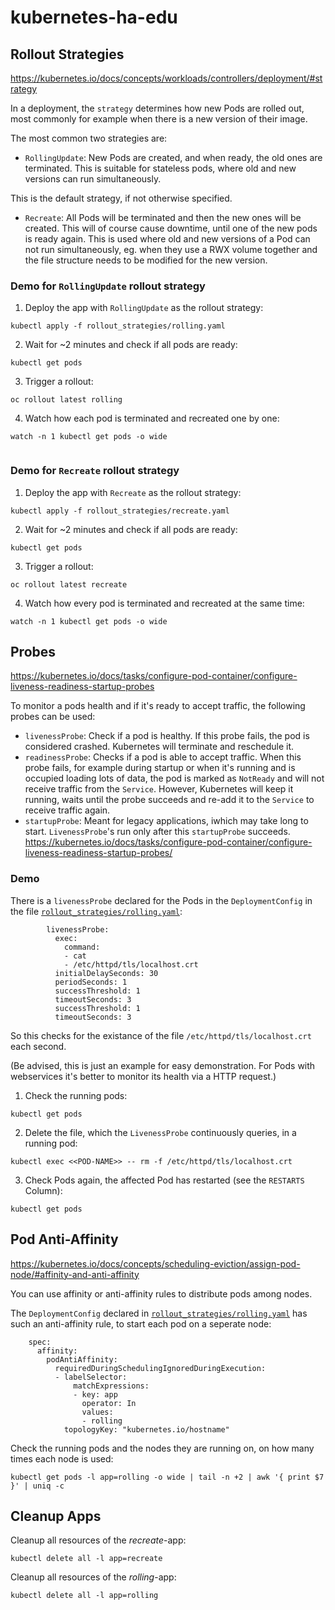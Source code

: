 # kubernetes-ha-edu


## Rollout Strategies
https://kubernetes.io/docs/concepts/workloads/controllers/deployment/#strategy

In a deployment, the `strategy` determines how new Pods are rolled out, most commonly for example when there is a new version of their image.

The most common two strategies are:
- `RollingUpdate`: New Pods are created, and when ready, the old ones are terminated. This is suitable for stateless pods, where old and new versions can run simultaneously. 

This is the default strategy, if not otherwise specified.
 
- `Recreate`: All Pods will be terminated and then the new ones will be created. This will of course cause downtime, until one of the new pods is ready again. This is used where old and new versions of a Pod can not run simultaneously, eg. when they use a RWX volume together and the file structure needs to be modified for the new version.

### Demo for `RollingUpdate` rollout strategy
1. Deploy the app with `RollingUpdate` as the rollout strategy:
```
kubectl apply -f rollout_strategies/rolling.yaml
```

2. Wait for ~2 minutes and check if all pods are ready:
```
kubectl get pods
```

3. Trigger a rollout:
```
oc rollout latest rolling
```

4. Watch how each pod is terminated and recreated one by one:
```
watch -n 1 kubectl get pods -o wide
```


```
```
### Demo for `Recreate` rollout strategy
1. Deploy the app with `Recreate` as the rollout strategy:
```
kubectl apply -f rollout_strategies/recreate.yaml
```

2. Wait for ~2 minutes and check if all pods are ready:
```
kubectl get pods
```

3. Trigger a rollout:
```
oc rollout latest recreate
```

4. Watch how every pod is terminated and recreated at the same time:
```
watch -n 1 kubectl get pods -o wide
```

## Probes
https://kubernetes.io/docs/tasks/configure-pod-container/configure-liveness-readiness-startup-probes

To monitor a pods health and if it's ready to accept traffic, the following probes can be used:
* `livenessProbe`: Check if a pod is healthy. If this probe fails, the pod is considered crashed. Kubernetes will terminate and reschedule it.
* `readinessProbe`: Checks if a pod is able to accept traffic. When this probe fails, for example during startup or when it's running and is occupied loading lots of data, the pod is marked as `NotReady` and will not receive traffic from the `Service`. However, Kubernetes will keep it running, waits until the probe succeeds and re-add it to the `Service` to receive traffic again.
* `startupProbe`: Meant for legacy applications, iwhich may take long to start. `LivenessProbe`'s run only after this `startupProbe` succeeds.
https://kubernetes.io/docs/tasks/configure-pod-container/configure-liveness-readiness-startup-probes/

### Demo
There is a `livenessProbe` declared for the Pods in the `DeploymentConfig` in the file [`rollout_strategies/rolling.yaml`](rollout_strategies/rolling.yaml):
```
        livenessProbe:
          exec:
            command:
            - cat
            - /etc/httpd/tls/localhost.crt
          initialDelaySeconds: 30
          periodSeconds: 1
          successThreshold: 1
          timeoutSeconds: 3
          successThreshold: 1
          timeoutSeconds: 3
```
So this checks for the existance of the file `/etc/httpd/tls/localhost.crt` each second. 

(Be advised, this is just an example for easy demonstration. For Pods with webservices it's better to monitor its health via a HTTP request.)

1. Check the running pods:
```
kubectl get pods
```

2. Delete the file, which the `LivenessProbe` continuously queries, in a running pod:
```
kubectl exec <<POD-NAME>> -- rm -f /etc/httpd/tls/localhost.crt
```

3. Check Pods again, the affected Pod has restarted (see the `RESTARTS` Column):
```
kubectl get pods
```

## Pod Anti-Affinity
https://kubernetes.io/docs/concepts/scheduling-eviction/assign-pod-node/#affinity-and-anti-affinity

You can use affinity or anti-affinity rules to distribute pods among nodes.

The `DeploymentConfig` declared in [`rollout_strategies/rolling.yaml`](rollout_strategies/rolling.yaml) has such an anti-affinity rule, to start each pod on a seperate node:
```
    spec:
      affinity:
        podAntiAffinity:
          requiredDuringSchedulingIgnoredDuringExecution:
          - labelSelector:
              matchExpressions:
              - key: app
                operator: In
                values:
                - rolling
            topologyKey: "kubernetes.io/hostname"
```

Check the running pods and the nodes they are running on, on how many times each node is used:
```
kubectl get pods -l app=rolling -o wide | tail -n +2 | awk '{ print $7 }' | uniq -c
```

## Cleanup Apps
Cleanup all resources of the *recreate*-app:
```
kubectl delete all -l app=recreate
```

Cleanup all resources of the *rolling*-app:
```
kubectl delete all -l app=rolling
```
